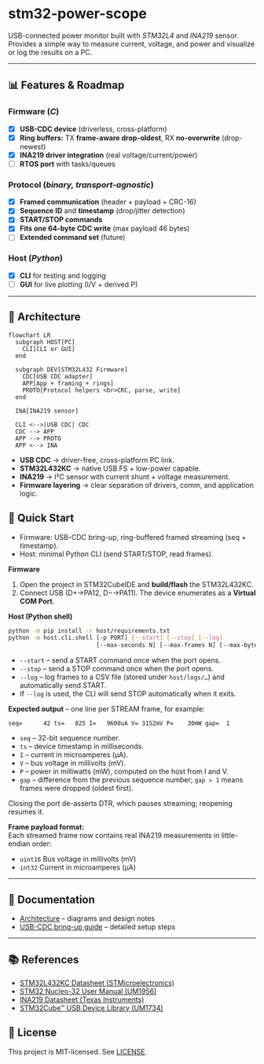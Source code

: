 ﻿# stm32-power-scope

USB-connected power monitor built with *STM32L4* and *INA219* sensor.
Provides a simple way to measure current, voltage, and power and visualize or log the results on a PC.

---
## 📊 Features & Roadmap

### Firmware (*C*)

* [x] **USB-CDC device** (driverless, cross-platform)
* [x] **Ring buffers:** TX **frame-aware drop-oldest**, RX **no-overwrite** (drop-newest)
* [x] **INA219 driver integration** (real voltage/current/power)
* [ ] **RTOS port** with tasks/queues

### Protocol (*binary, transport-agnostic*)

* [x] **Framed communication** (header + payload + CRC-16)
* [x] **Sequence ID** and **timestamp** (drop/jitter detection)
* [x] **START/STOP commands**
* [x] **Fits one 64-byte CDC write** (max payload 46 bytes)
* [ ] **Extended command set** (future)

### Host (*Python*)

* [x] **CLI** for testing and logging
* [ ] **GUI** for live plotting (I/V + derived P)

---
## 🧩 Architecture

```mermaid
flowchart LR
  subgraph HOST[PC]
    CLI[CLI or GUI]
  end

  subgraph DEV[STM32L432 Firmware]
    CDC[USB CDC adapter]
    APP[App + framing + rings]
    PROTO[Protocol helpers <br>CRC, parse, write]
  end

  INA[INA219 sensor]

  CLI <-->|USB CDC| CDC
  CDC --> APP
  APP --> PROTO
  APP <--> INA
```

* **USB CDC** → driver-free, cross-platform PC link.
* **STM32L432KC** → native USB FS + low-power capable.
* **INA219** → I²C sensor with current shunt + voltage measurement.
* **Firmware layering** → clear separation of drivers, comm, and application logic.


## 🚀 Quick Start

- Firmware: USB-CDC bring-up, ring-buffered framed streaming (seq + timestamp).  
- Host: minimal Python CLI (send START/STOP, read frames).  

**Firmware**

1. Open the project in STM32CubeIDE and **build/flash** the STM32L432KC.
2. Connect USB (D+→PA12, D−→PA11). The device enumerates as a **Virtual COM Port**.

**Host (Python shell)**

```bash
python -m pip install -r host/requirements.txt
python -m host.cli.shell [-p PORT] [--start] [--stop] [--log]
                         [--max-seconds N] [--max-frames N] [--max-bytes N]
```

* `--start` – send a START command once when the port opens.
* `--stop` – send a STOP command once when the port opens.
* `--log` – log frames to a CSV file (stored under `host/logs/…`) and automatically send START.
* If `--log` is used, the CLI will send STOP automatically when it exits.

**Expected output** – one line per STREAM frame, for example:

```
seq=      42 ts=   825 I=   9600uA V= 3152mV P=    30mW gap=  1
```

* `seq` – 32-bit sequence number.
* `ts`  – device timestamp in milliseconds.
* `I`   – current in microamperes (µA).
* `V`   – bus voltage in millivolts (mV).
* `P`   – power in milliwatts (mW), computed on the host from I and V.
* `gap` – difference from the previous sequence number; `gap > 1` means frames were dropped (oldest first).

Closing the port de-asserts DTR, which pauses streaming; reopening resumes it.

**Frame payload format:**  
Each streamed frame now contains real INA219 measurements in little-endian order:
- `uint16`  Bus voltage in millivolts (mV)
- `int32`   Current in microamperes (µA)

---

## 📖 Documentation

- [Architecture](docs/architecture.md) – diagrams and design notes
- [USB-CDC bring-up guide](docs/usb_cdc_setup.md) – detailed setup steps
<!-- - [INA219 setup guide](docs/ina219_setup.md) – wiring and register configuration -->

---

## 📚 References

- [STM32L432KC Datasheet (STMicroelectronics)](https://www.st.com/resource/en/datasheet/stm32l432kc.pdf)  
- [STM32 Nucleo-32 User Manual (UM1956)](https://www.st.com/resource/en/user_manual/um1956-stm32-nucleo32-boards-mb1180-stmicroelectronics.pdf)  
- [INA219 Datasheet (Texas Instruments)](https://www.ti.com/lit/ds/symlink/ina219.pdf)  
- [STM32Cube™ USB Device Library (UM1734)](https://www.st.com/resource/en/user_manual/um1734-stm32cube-usb-device-library-stmicroelectronics.pdf)  

<!-- ## 📦 Third-party assets
This project uses [Bootstrap Icons](https://icons.getbootstrap.com/)  
licensed under the [MIT License](https://github.com/twbs/icons/blob/main/LICENSE.md). -->

## 📜 License
This project is MIT-licensed. See [LICENSE](LICENSE).
